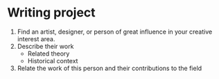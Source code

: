 # Writing project

1. Find an artist, designer, or person of great influence in your creative interest area.
2. Describe their work
   - Related theory
   - Historical context
3. Relate the work of this person and their contributions to the field